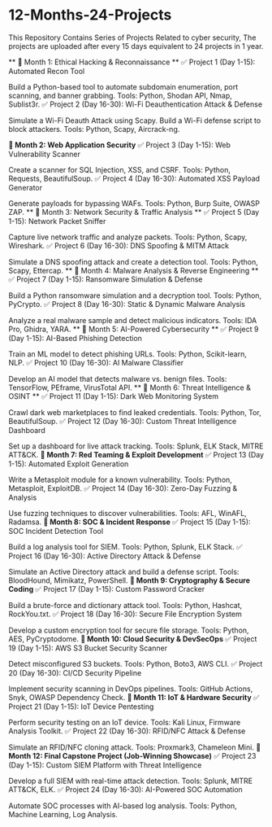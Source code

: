 # 12-Months-24-Projects
This Repository Contains Series of Projects Related to cyber security, The projects are uploaded after every 15 days equivalent to 24 projects in 1 year.

** 📅 Month 1: Ethical Hacking & Reconnaissance ** 
✅ Project 1 (Day 1-15): Automated Recon Tool

Build a Python-based tool to automate subdomain enumeration, port scanning, and banner grabbing.
Tools: Python, Shodan API, Nmap, Sublist3r.
✅ Project 2 (Day 16-30): Wi-Fi Deauthentication Attack & Defense

Simulate a Wi-Fi Deauth Attack using Scapy.
Build a Wi-Fi defense script to block attackers.
Tools: Python, Scapy, Aircrack-ng.

**📅 Month 2: Web Application Security**
✅ Project 3 (Day 1-15): Web Vulnerability Scanner

Create a scanner for SQL Injection, XSS, and CSRF.
Tools: Python, Requests, BeautifulSoup.
✅ Project 4 (Day 16-30): Automated XSS Payload Generator

Generate payloads for bypassing WAFs.
Tools: Python, Burp Suite, OWASP ZAP.
** 📅 Month 3: Network Security & Traffic Analysis **
✅ Project 5 (Day 1-15): Network Packet Sniffer

Capture live network traffic and analyze packets.
Tools: Python, Scapy, Wireshark.
✅ Project 6 (Day 16-30): DNS Spoofing & MITM Attack

Simulate a DNS spoofing attack and create a detection tool.
Tools: Python, Scapy, Ettercap.
** 📅 Month 4: Malware Analysis & Reverse Engineering **
✅ Project 7 (Day 1-15): Ransomware Simulation & Defense

Build a Python ransomware simulation and a decryption tool.
Tools: Python, PyCrypto.
✅ Project 8 (Day 16-30): Static & Dynamic Malware Analysis

Analyze a real malware sample and detect malicious indicators.
Tools: IDA Pro, Ghidra, YARA.
** 📅 Month 5: AI-Powered Cybersecurity **
✅ Project 9 (Day 1-15): AI-Based Phishing Detection

Train an ML model to detect phishing URLs.
Tools: Python, Scikit-learn, NLP.
✅ Project 10 (Day 16-30): AI Malware Classifier

Develop an AI model that detects malware vs. benign files.
Tools: TensorFlow, PEframe, VirusTotal API.
** 📅 Month 6: Threat Intelligence & OSINT **
✅ Project 11 (Day 1-15): Dark Web Monitoring System

Crawl dark web marketplaces to find leaked credentials.
Tools: Python, Tor, BeautifulSoup.
✅ Project 12 (Day 16-30): Custom Threat Intelligence Dashboard

Set up a dashboard for live attack tracking.
Tools: Splunk, ELK Stack, MITRE ATT&CK.
**📅 Month 7: Red Teaming & Exploit Development**
✅ Project 13 (Day 1-15): Automated Exploit Generation

Write a Metasploit module for a known vulnerability.
Tools: Python, Metasploit, ExploitDB.
✅ Project 14 (Day 16-30): Zero-Day Fuzzing & Analysis

Use fuzzing techniques to discover vulnerabilities.
Tools: AFL, WinAFL, Radamsa.
**📅 Month 8: SOC & Incident Response**
✅ Project 15 (Day 1-15): SOC Incident Detection Tool

Build a log analysis tool for SIEM.
Tools: Python, Splunk, ELK Stack.
✅ Project 16 (Day 16-30): Active Directory Attack & Defense

Simulate an Active Directory attack and build a defense script.
Tools: BloodHound, Mimikatz, PowerShell.
**📅 Month 9: Cryptography & Secure Coding**
✅ Project 17 (Day 1-15): Custom Password Cracker

Build a brute-force and dictionary attack tool.
Tools: Python, Hashcat, RockYou.txt.
✅ Project 18 (Day 16-30): Secure File Encryption System

Develop a custom encryption tool for secure file storage.
Tools: Python, AES, PyCryptodome.
**📅 Month 10: Cloud Security & DevSecOps**
✅ Project 19 (Day 1-15): AWS S3 Bucket Security Scanner

Detect misconfigured S3 buckets.
Tools: Python, Boto3, AWS CLI.
✅ Project 20 (Day 16-30): CI/CD Security Pipeline

Implement security scanning in DevOps pipelines.
Tools: GitHub Actions, Snyk, OWASP Dependency Check.
**📅 Month 11: IoT & Hardware Security**
✅ Project 21 (Day 1-15): IoT Device Pentesting

Perform security testing on an IoT device.
Tools: Kali Linux, Firmware Analysis Toolkit.
✅ Project 22 (Day 16-30): RFID/NFC Attack & Defense

Simulate an RFID/NFC cloning attack.
Tools: Proxmark3, Chameleon Mini.
**📅 Month 12: Final Capstone Project (Job-Winning Showcase)**
✅ Project 23 (Day 1-15): Custom SIEM Platform with Threat Intelligence

Develop a full SIEM with real-time attack detection.
Tools: Splunk, MITRE ATT&CK, ELK.
✅ Project 24 (Day 16-30): AI-Powered SOC Automation

Automate SOC processes with AI-based log analysis.
Tools: Python, Machine Learning, Log Analysis.
